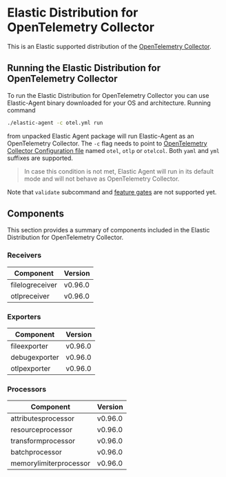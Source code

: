 # Elastic Distribution for OpenTelemetry Collector

This is an Elastic supported distribution of the [OpenTelemetry Collector](https://github.com/open-telemetry/opentelemetry-collector).

## Running the Elastic Distribution for OpenTelemetry Collector

To run the Elastic Distribution for OpenTelemetry Collector you can use Elastic-Agent binary downloaded for your OS and architecture. 
Running command 

```bash
./elastic-agent -c otel.yml run
```

from unpacked Elastic Agent package will run Elastic-Agent as an OpenTelemetry Collector. The `-c` flag needs to point to [OpenTelemetry Collector Configuration file](https://opentelemetry.io/docs/collector/configuration/) named `otel`, `otlp` or `otelcol`.
Both `yaml` and `yml` suffixes are supported. 

> In case this condition is not met, Elastic Agent will run in its default mode and will not behave as OpenTelemetry Collector.

Note that `validate` subcommand and [feature gates](https://github.com/open-telemetry/opentelemetry-collector/blob/main/featuregate/README.md#controlling-gates) are not supported yet.

## Components

This section provides a summary of components included in the Elastic Distribution for OpenTelemetry Collector.


### Receivers

| Component | Version |
|---|---|
| filelogreceiver | v0.96.0|
| otlpreceiver | v0.96.0|




### Exporters

| Component | Version |
|---|---|
| fileexporter | v0.96.0|
| debugexporter | v0.96.0|
| otlpexporter | v0.96.0|




### Processors

| Component | Version |
|---|---|
| attributesprocessor | v0.96.0|
| resourceprocessor | v0.96.0|
| transformprocessor | v0.96.0|
| batchprocessor | v0.96.0|
| memorylimiterprocessor | v0.96.0|



